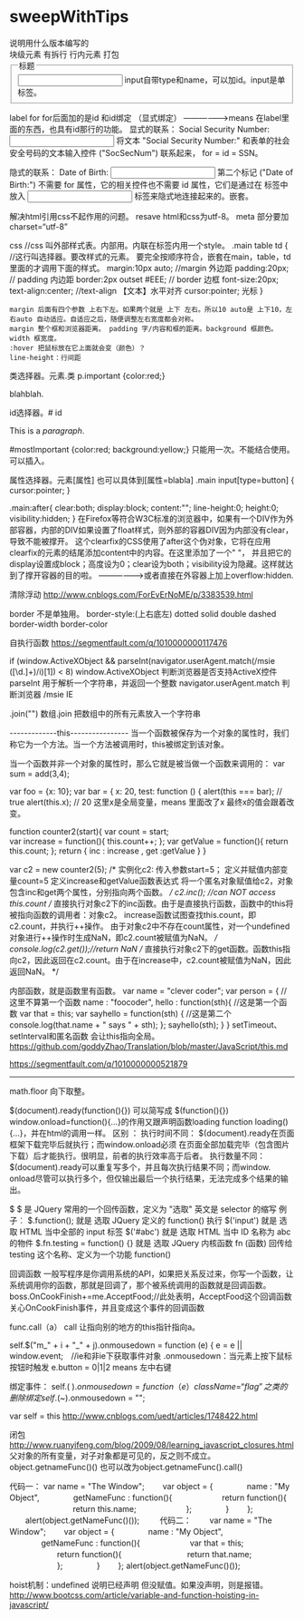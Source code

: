 # sweepWithTips

<!DOCTYPE html> 说明用什么版本编写的
<div> 块级元素 有拆行
<span> 行内元素
<table> 
打包 <fieldset>
        <legend>标题</legend>
        <input> input自带type和name，可以加id。input是单标签。
     </fieldset>
     
label for for后面加的是id 和id绑定 （显式绑定）
——————>means 在label里面的东西，也具有id那行的功能。
显式的联系：
<label for="SSN">Social Security Number:</label>
<input type="text" name="SocSecNum" id="SSn" />
将文本 "Social Security Number:" 和表单的社会安全号码的文本输入控件 ("SocSecNum") 联系起来， for = id = SSN。

隐式的联系：
<label>Date of Birth: <input type="text" name="DofB" /></label>
第二个标记 ("Date of Birth:") 不需要 for 属性，它的相关控件也不需要 id 属性，它们是通过在 <label> 标签中放入 <input> 标签来隐式地连接起来的。嵌套。


解决html引用css不起作用的问题。
  resave html和css为utf-8。
  meta 部分要加 charset=“utf-8”
  
  
css  //css 叫外部样式表。内部用<style></style>。内联在标签内用一个style。
.main table td {  //这行叫选择器。要改样式的元素。 要完全按顺序符合，嵌套在main，table，td里面的才调用下面的样式。
            margin:10px auto;  //margin 外边距
            padding:20px; // padding 内边距
            border:2px outset #EEE; // border 边框
            font-size:20px;
            text-align:center; //text-align 【文本】水平对齐
            cursor:pointer; 光标
        }
	
	margin 后面有四个参数 上右下左。如果两个就是 上下 左右。所以10 auto是 上下10，左右auto 自动适应。自适应之后，随便调整左右宽度都会对称。
	margin 整个框和浏览器距离。 padding 字/内容和框的距离。background 框颜色。width 框宽度。
	:hover 把鼠标放在它上面就会变（颜色）？
	line-height：行间距

类选择器。元素.类 
p.important {color:red;}
<p class="important">blahblah.</p>

id选择器。# id 
<p>This is a <em id="mostImportant">paragraph</em>.</p>
#mostImportant {color:red; background:yellow;}
只能用一次。不能结合使用。可以插入。

属性选择器。元素[属性] 也可以具体到[属性=blabla]
.main input[type=button] {
    cursor:pointer;
}

.main:after{
	clear:both;
	display:block;
	content:"";
	line-height:0;
	height:0;
	visibility:hidden;
}
在Firefox等符合W3C标准的浏览器中，如果有一个DIV作为外部容器，内部的DIV如果设置了float样式，则外部的容器DIV因为内部没有clear，导致不能被撑开。
这个clearfix的CSS使用了after这个伪对象，它将在应用clearfix的元素的结尾添加content中的内容。在这里添加了一个" "， 并且把它的display设置成block；高度设为0；clear设为both；visibility设为隐藏。这样就达到了撑开容器的目的啦。
——————>或者直接在外容器上加上overflow:hidden.

清除浮动
http://www.cnblogs.com/ForEvErNoME/p/3383539.html

border 不是单独用。
border-style:(上右底左) dotted solid double dashed
border-width
border-color

自执行函数
https://segmentfault.com/q/1010000000117476

if (window.ActiveXObject && parseInt(navigator.userAgent.match(/msie ([\d.]+)/i)[1]) < 8)
window.ActiveXObject  判断浏览器是否支持ActiveX控件
parseInt 用于解析一个字符串，并返回一个整数
navigator.userAgent.match 判断浏览器
/msie IE

.join("") 数组.join
把数组中的所有元素放入一个字符串

-------------this----------------
当一个函数被保存为一个对象的属性时，我们称它为一个方法。当一个方法被调用时，this被绑定到该对象。

当一个函数并非一个对象的属性时，那么它就是被当做一个函数来调用的：
var sum = add(3,4);

var foo = {x: 10};
 var bar = {
  x: 20,
  test: function () {
  alert(this === bar); // true
  alert(this.x); // 20
  这里x是全局变量，means 里面改了x 最终x的值会跟着改变。
  
  
  function counter2(start){ 
    var count = start;   
    var increase = function(){
         this.count++;
    }; 
    var getValue = function(){
         return this.count;
    };
    return { 
    inc : increase , 
    get :getValue }
}

var c2 = new counter2(5);
/*
实例化c2:
传入参数start=5；
定义并赋值内部变量count=5
定义increase和getValue函数表达式
将一个匿名对象赋值给c2，对象包含inc和get两个属性，分别指向两个函数。
*/
c2.inc(); //can NOT access this.count
/*
直接执行对象c2下的inc函数。由于是直接执行函数，函数中的this将被指向函数的调用者：对象c2。
increase函数试图查找this.count，即c2.count，并执行++操作。
由于对象c2中不存在count属性，对一个undefined对象进行++操作时生成NaN，即c2.count被赋值为NaN。
*/
console.log(c2.get());//return NaN
/*
直接执行对象c2下的get函数。函数this指向c2，因此返回在c2.count。由于在increase中，c2.count被赋值为NaN，因此返回NaN。
*/

内部函数，就是函数里有函数。
var name = "clever coder";
var person = {        //这里不算第一个函数
	name : "foocoder",
	hello : function(sth){   //这是第一个函数
		var that = this;
		var sayhello = function(sth) {   //这是第二个
			console.log(that.name + " says " + sth);
		};
		sayhello(sth);
	}
}
setTimeout、setInterval和匿名函数 会让this指向全局。
https://github.com/goddyZhao/Translation/blob/master/JavaScript/this.md

https://segmentfault.com/q/1010000000521879

-----------------------------
math.floor 向下取整。

$(document).ready(function(){}) 可以简写成 $(function(){})
window.onload=function(){...}的作用又跟声明函数loading function loading(){...}，并在html的<body onload="loading()">调用一样。
区别 ：
  执行时间不同： $(document).ready在页面框架下载完毕后就执行；而window.onload必须
在页面全部加载完毕（包含图片下载）后才能执行。很明显，前者的执行效率高于后者。
  执行数量不同： $(document).ready可以重复写多个，并且每次执行结果不同；而window.
onload尽管可以执行多个，但仅输出最后一个执行结果，无法完成多个结果的输出。

$
$ 是 JQuery 常用的一个回传函数，定义为 "选取" 英文是 selector 的缩写
例子︰
$.function(); 
就是 选取 JQuery 定义的 function() 执行
$('input')
就是 选取 HTML 当中全部的 input 标签
$('#abc')
就是 选取 HTML 当中 ID 名称为 abc 的物件
$.fn.testing = function() {}
就是 选取 JQuery 内核函数 fn (函数) 回传给 testing 这个名称、定义为一个功能 function()

回调函数
一般写程序是你调用系统的API，如果把关系反过来，你写一个函数，让系统调用你的函数，那就是回调了，那个被系统调用的函数就是回调函数。
boss.OnCookFinish+=me.AcceptFood;//此处表明，AcceptFood这个回调函数关心OnCookFinish事件，并且变成这个事件的回调函数

func.call（a）
call 让指向别的地方的this指针指向a。

self.$("m_" + i + "_" + j).onmousedown = function (e) {
e = e || window.event;　//ie和非ie下获取事件对象
.onmousedown：当元素上按下鼠标按钮时触发
e.button = 0|1|2 means 左中右键

绑定事件：
self.$(~).onmousedown = function（e）{
className = “flag” 之类的
}
删除绑定
self.$(~).onmousedown = "";

var self = this
http://www.cnblogs.com/uedt/articles/1748422.html

闭包
http://www.ruanyifeng.com/blog/2009/08/learning_javascript_closures.html
父对象的所有变量，对子对象都是可见的，反之则不成立。
object.getnameFunc()() 也可以改为object.getnameFunc().call()


代码一：
var name = "The Window";
　　var object = {
　　　　name : "My Object",
　　　　getNameFunc : function(){
　　　　　　return function(){
　　　　　　　　return this.name;
　　　　　　};
　　　　}
　　};
　　alert(object.getNameFunc()());
　　
代码二：　　
var name = "The Window";
　　var object = {
　　　　name : "My Object",
　　　　getNameFunc : function(){
　　　　　　var that = this;
　　　　　　return function(){
　　　　　　　　return that.name;
　　　　　　};
　　　　}
　　};
alert(object.getNameFunc()());


hoist机制：undefined 说明已经声明 但没赋值。如果没声明，则是报错。
http://www.bootcss.com/article/variable-and-function-hoisting-in-javascript/
